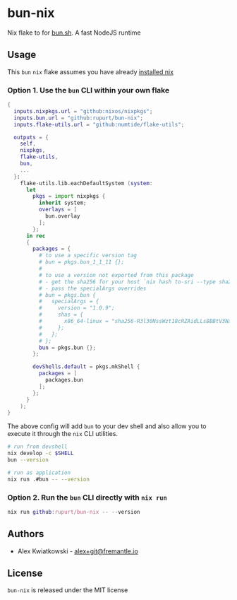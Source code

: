 # bun-nix

Nix flake to for [bun.sh](https://bun.sh). A fast NodeJS runtime

## Usage

This `bun` `nix` flake assumes you have already [installed nix](https://determinate.systems/posts/determinate-nix-installer)

### Option 1. Use the `bun` CLI within your own flake

```nix
{
  inputs.nixpkgs.url = "github:nixos/nixpkgs";
  inputs.bun.url = "github:rupurt/bun-nix";
  inputs.flake-utils.url = "github:numtide/flake-utils";

  outputs = {
    self,
    nixpkgs,
    flake-utils,
    bun,
    ...
  }:
    flake-utils.lib.eachDefaultSystem (system:
      let
        pkgs = import nixpkgs {
          inherit system;
          overlays = [
            bun.overlay
          ];
        };
      in rec
      {
        packages = {
          # to use a specific version tag
          # bun = pkgs.bun_1_1_11 {};
          #
          # to use a version not exported from this package
          # - get the sha256 for your host `nix hash to-sri --type sha256 $(nix-prefetch-url --unpack https://github.com/oven-sh/bun/releases/download/bun-v1.0.9/bun-linux-x64.zip)`
          # - pass the specialArgs overrides
          # bun = pkgs.bun {
          #   specialArgs = {
          #     version = "1.0.9";
          #     shas = {
          #       x86_64-linux = "sha256-R3l30NssWzt18cRZAidLLsBBBtV3NaCUm8dl4kMvIck="
          #     };
          #   };
          # };
          bun = pkgs.bun {};
        };

        devShells.default = pkgs.mkShell {
          packages = [
            packages.bun
          ];
        };
      }
    );
}
```

The above config will add `bun` to your dev shell and also allow you to execute it
through the `nix` CLI utilities.

```sh
# run from devshell
nix develop -c $SHELL
bun --version
```

```sh
# run as application
nix run .#bun -- --version
```

### Option 2. Run the `bun` CLI directly with `nix run`

```nix
nix run github:rupurt/bun-nix -- --version
```

## Authors

- Alex Kwiatkowski - alex+git@fremantle.io

## License

`bun-nix` is released under the MIT license
